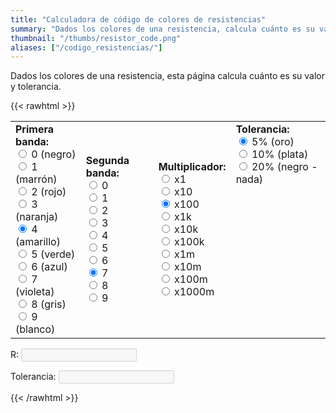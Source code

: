 ```yaml
---
title: "Calculadora de código de colores de resistencias"
summary: "Dados los colores de una resistencia, calcula cuánto es su valor y tolerancia."
thumbnail: "/thumbs/resistor_code.png"
aliases: ["/codigo_resistencias/"]
---
```


Dados los colores de una resistencia, esta página calcula cuánto es su valor y tolerancia.

{{< rawhtml >}}
<form action="" id="ccForm">
<table cellpadding="10" id="colorCode"><tr>
<td>
<b>Primera banda:</b><br/>
<input class="w3-radio" name="band01" type="radio" value="0" id="b10"/> <label class="w3-validate" class="resBlack" for="b10">0 (negro)</label><br/>
<input class="w3-radio" name="band01" type="radio" value="10" id="b11"/> <label class="w3-validate" class="resBrown" for="b11">1 (marrón)</label><br/>
<input class="w3-radio" name="band01" type="radio" value="20" id="b12"/> <label class="w3-validate" class="resRed" for="b12">2 (rojo)</label><br/>
<input class="w3-radio" name="band01" type="radio" value="30" id="b13"/> <label class="w3-validate" class="resOrange" for="b13">3 (naranja)</label><br/>
<input class="w3-radio" name="band01" type="radio" value="40" id="b14" checked="checked"/> <label class="w3-validate" class="resYellow" for="b14">4 (amarillo)</label><br/>
<input class="w3-radio" name="band01" type="radio" value="50" id="b15"/> <label class="w3-validate" class="resGreen" for="b15">5 (verde)</label><br/>
<input class="w3-radio" name="band01" type="radio" value="60" id="b16"/> <label class="w3-validate" class="resBlue" for="b16">6 (azul)</label><br/>
<input class="w3-radio" name="band01" type="radio" value="70" id="b17"/> <label class="w3-validate" class="resViolet" for="b17">7 (violeta)</label><br/>
<input class="w3-radio" name="band01" type="radio" value="80" id="b18"/> <label class="w3-validate" class="resGray" for="b18">8 (gris)</label><br/>
<input class="w3-radio" name="band01" type="radio" value="90" id="b19"/> <label class="w3-validate" class="resWhite" for="b19">9 (blanco)</label><br/>
</td>
<td>
<b>Segunda banda:</b><br/>
<input class="w3-radio" name="band02" type="radio" value="0" id="b20"/> <label class="w3-validate" class="resBlack" for="b20">0</label><br/>
<input class="w3-radio" name="band02" type="radio" value="1" id="b21"/> <label class="w3-validate" class="resBrown" for="b21">1</label><br/>
<input class="w3-radio" name="band02" type="radio" value="2" id="b22"/> <label class="w3-validate" class="resRed" for="b22">2</label><br/>
<input class="w3-radio" name="band02" type="radio" value="3" id="b23"/> <label class="w3-validate" class="resOrange" for="b23">3</label><br/>
<input class="w3-radio" name="band02" type="radio" value="4" id="b24"/> <label class="w3-validate" class="resYellow" for="b24">4</label><br/>
<input class="w3-radio" name="band02" type="radio" value="5" id="b25"/> <label class="w3-validate" class="resGreen" for="b25">5</label><br/>
<input class="w3-radio" name="band02" type="radio" value="6" id="b26"/> <label class="w3-validate" class="resBlue" for="b26">6</label><br/>
<input class="w3-radio" name="band02" type="radio" value="7" id="b27" checked="checked" /> <label class="w3-validate" class="resViolet" for="b27">7</label><br/>
<input class="w3-radio" name="band02" type="radio" value="8" id="b28"/> <label class="w3-validate" class="resGray" for="b28">8</label><br/>
<input class="w3-radio" name="band02" type="radio" value="9" id="b29"/> <label class="w3-validate" class="resWhite" for="b29">9</label><br/>
</td>
<td>
<b>Multiplicador:</b><br/>
<input class="w3-radio" name="band03" type="radio" value="1" id="b30"/> <label class="w3-validate" class="resBlack" for="b30">x1</label><br/>
<input class="w3-radio" name="band03" type="radio" value="10" id="b31"/> <label class="w3-validate" class="resBrown" for="b31">x10</label><br/>
<input class="w3-radio" name="band03" type="radio" value="100" checked="checked" id="b32"/> <label class="w3-validate" class="resRed" for="b32">x100</label><br/>
<input class="w3-radio" name="band03" type="radio" value="1000" id="b33"/> <label class="w3-validate" class="resOrange" for="b33">x1k</label><br/>
<input class="w3-radio" name="band03" type="radio" value="10000" id="b34"/> <label class="w3-validate" class="resYellow" for="b34">x10k</label><br/>
<input class="w3-radio" name="band03" type="radio" value="100000" id="b35"/> <label class="w3-validate" class="resGreen" for="b35">x100k</label><br/>
<input class="w3-radio" name="band03" type="radio" value="1000000" id="b36"/> <label class="w3-validate" class="resBlue" for="b36">x1m</label><br/>
<input class="w3-radio" name="band03" type="radio" value="10000000" id="b37"/> <label class="w3-validate" class="resViolet" for="b37">x10m</label><br/>
<input class="w3-radio" name="band03" type="radio" value="100000000" id="b38"/> <label class="w3-validate" class="resGray" for="b38">x100m</label><br/>
<input class="w3-radio" name="band03" type="radio" value="1000000000" id="b39"/> <label class="w3-validate" class="resWhite" for="b39">x1000m</label><br/>
</td>
<td valign="top">
<b>Tolerancia:</b><br/>
<input class="w3-radio" name="band04" type="radio" value="5%" checked="checked" id="b40"/> <label class="w3-validate" class="resGold" for="b40">5% (oro)</label><br/>
<input class="w3-radio" name="band04" type="radio" value="10%" id="b41"/> <label class="w3-validate" class="resSilver" for="b41">10% (plata)</label><br/>
<input class="w3-radio" name="band04" type="radio" value="20%" id="b42"/> <label class="w3-validate" class="resBlack" for="b42">20% (negro - nada)</label><br/>
</td>
</tr></table>
<p>R: <input id="r" disabled="disabled" class="w3-input w3-border"/></p>
<p>Tolerancia: <input id="t" disabled="disabled" class="w3-input w3-border"/></p>
</form>
<script src="/inc/calculators/resistor_code.js"></script>
{{< /rawhtml >}}
